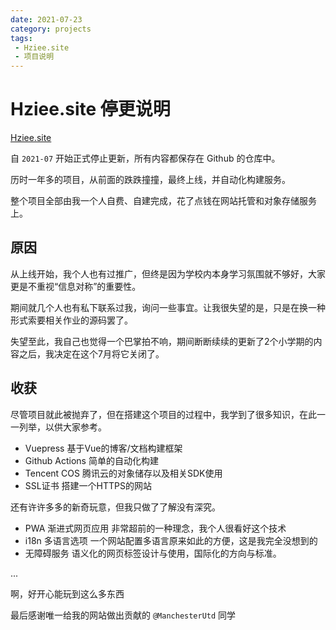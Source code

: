 ```yaml
---
date: 2021-07-23
category: projects
tags:
 - Hziee.site
 - 项目说明
---
```


# Hziee.site 停更说明

[Hziee.site](https://github.com/sonderlau/Hziee.site)

自 `2021-07` 开始正式停止更新，所有内容都保存在 Github 的仓库中。

历时一年多的项目，从前面的跌跌撞撞，最终上线，并自动化构建服务。

整个项目全部由我一个人自费、自建完成，花了点钱在网站托管和对象存储服务上。

## 原因

从上线开始，我个人也有过推广，但终是因为学校内本身学习氛围就不够好，大家更是不重视“信息对称”的重要性。

期间就几个人也有私下联系过我，询问一些事宜。让我很失望的是，只是在换一种形式索要相关作业的源码罢了。

失望至此，我自己也觉得一个巴掌拍不响，期间断断续续的更新了2个小学期的内容之后，我决定在这个7月将它关闭了。

## 收获

尽管项目就此被抛弃了，但在搭建这个项目的过程中，我学到了很多知识，在此一一列举，以供大家参考。

- Vuepress 基于Vue的博客/文档构建框架
- Github Actions 简单的自动化构建
- Tencent COS 腾讯云的对象储存以及相关SDK使用
- SSL证书 搭建一个HTTPS的网站

还有许许多多的新奇玩意，但我只做了了解没有深究。
- PWA 渐进式网页应用 非常超前的一种理念，我个人很看好这个技术
- i18n 多语言选项 一个网站配置多语言原来如此的方便，这是我完全没想到的
- 无障碍服务  语义化的网页标签设计与使用，国际化的方向与标准。

...

啊，好开心能玩到这么多东西

最后感谢唯一给我的网站做出贡献的 `@ManchesterUtd` 同学